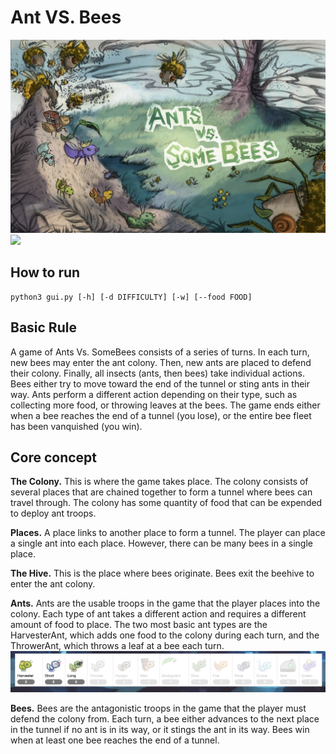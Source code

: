 # Ant VS. Bees
<img src="antvsbee-mainpage.png">
<img src="screenshoot.png">

## How to run

```
python3 gui.py [-h] [-d DIFFICULTY] [-w] [--food FOOD]
```
## Basic Rule
A game of Ants Vs. SomeBees consists of a series of turns. In each turn, new bees may enter the ant colony. Then, new ants are placed to defend their colony. Finally, all insects (ants, then bees) take individual actions. Bees either try to move toward the end of the tunnel or sting ants in their way. Ants perform a different action depending on their type, such as collecting more food, or throwing leaves at the bees. The game ends either when a bee reaches the end of a tunnel (you lose), or the entire bee fleet has been vanquished (you win).

## Core concept
**The Colony.** This is where the game takes place. The colony consists of several places that are chained together to form a tunnel where bees can travel through. The colony has some quantity of food that can be expended to deploy ant troops.

**Places.** A place links to another place to form a tunnel. The player can place a single ant into each place. However, there can be many bees in a single place.

**The Hive.** This is the place where bees originate. Bees exit the beehive to enter the ant colony.

**Ants.** Ants are the usable troops in the game that the player places into the colony. Each type of ant takes a different action and requires a different amount of food to place. The two most basic ant types are the HarvesterAnt, which adds one food to the colony during each turn, and the ThrowerAnt, which throws a leaf at a bee each turn. 
<img src="allAnts.png">

**Bees.** Bees are the antagonistic troops in the game that the player must defend the colony from. Each turn, a bee either advances to the next place in the tunnel if no ant is in its way, or it stings the ant in its way. Bees win when at least one bee reaches the end of a tunnel.
